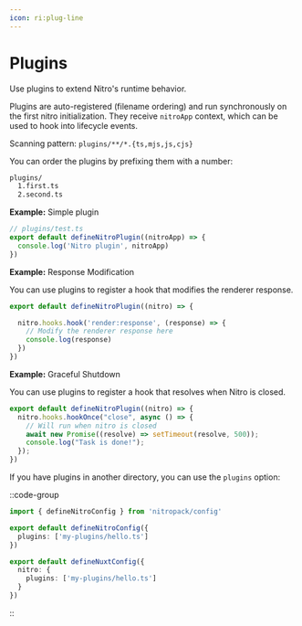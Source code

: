 ```yaml
---
icon: ri:plug-line
---
```


#  Plugins

Use plugins to extend Nitro's runtime behavior.

Plugins are auto-registered (filename ordering) and run synchronously on the first nitro initialization. They receive `nitroApp` context, which can be used to hook into lifecycle events.

Scanning pattern: `plugins/**/*.{ts,mjs,js,cjs}`

You can order the plugins by prefixing them with a number:

```md
plugins/
  1.first.ts
  2.second.ts
```

**Example:** Simple plugin

```ts
// plugins/test.ts
export default defineNitroPlugin((nitroApp) => {
  console.log('Nitro plugin', nitroApp)
})
```

**Example:** Response Modification

You can use plugins to register a hook that modifies the renderer response.

```ts
export default defineNitroPlugin((nitro) => {

  nitro.hooks.hook('render:response', (response) => {
    // Modify the renderer response here
    console.log(response)
  })
})
```

**Example:** Graceful Shutdown

You can use plugins to register a hook that resolves when Nitro is closed.

```ts
export default defineNitroPlugin((nitro) => {
  nitro.hooks.hookOnce("close", async () => {
    // Will run when nitro is closed
    await new Promise((resolve) => setTimeout(resolve, 500));
    console.log("Task is done!");
  });
})
```

If you have plugins in another directory, you can use the `plugins` option:

::code-group
```ts [nitro.config.ts]
import { defineNitroConfig } from 'nitropack/config'

export default defineNitroConfig({
  plugins: ['my-plugins/hello.ts']
})
```
```ts [nuxt.config.ts]
export default defineNuxtConfig({
  nitro: {
    plugins: ['my-plugins/hello.ts']
  }
})
```
::
